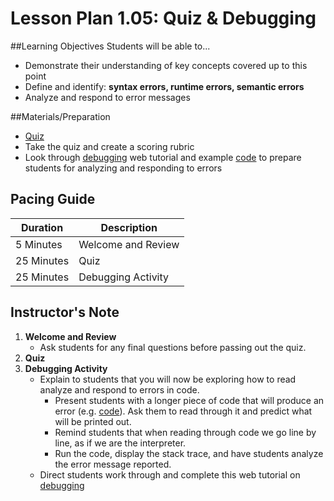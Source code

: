 # Lesson Plan 1.05: Quiz & Debugging

##Learning Objectives
Students will be able to...
* Demonstrate their understanding of key concepts covered up to this point
* Define and identify: **syntax errors, runtime errors, semantic errors**
* Analyze and respond to error messages

##Materials/Preparation
* [Quiz]
* Take the quiz and create a scoring rubric
* Look through [debugging] web tutorial and example [code] to prepare students for analyzing and responding to errors

## Pacing Guide
| **Duration**   |     **Description**    |
| ---------- | ------------------ |
| 5 Minutes  | Welcome and Review      |
| 25 Minutes | Quiz               |
| 25 Minutes | Debugging Activity |

## Instructor's Note
1. **Welcome and Review**
    * Ask students for any final questions before passing out the quiz.
2. **Quiz**
3. **Debugging Activity**
	* Explain to students that you will now be exploring how to read analyze and respond to errors in code. 
		* Present students with a longer piece of code that will produce an error (e.g. [code]). Ask them to read through it and predict what will be printed out.
		* Remind students that when reading through code we go line by line, as if we are the interpreter. 
		* Run the code, display the stack trace, and have students analyze the error message reported.
	* Direct students work through and complete this web tutorial on [debugging]


[Quiz]:quiz.md
[debugging]: http://interactivepython.org/runestone/static/thinkcspy/Debugging/KnowyourerrorMessages.html
[code]:project_file.py